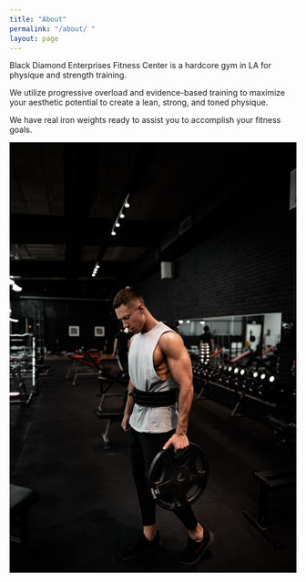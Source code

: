 ```yaml
---
title: "About"
permalink: "/about/ "
layout: page
---
```



Black Diamond Enterprises Fitness Center is a hardcore gym in LA for physique and strength training. 

We utilize progressive overload and evidence-based training to maximize your aesthetic potential to create a lean, strong, and toned physique.

We have real iron weights ready to assist you to accomplish your fitness goals.


![This is an image](john-fornander-TAZoUmDqzXk-unsplash.jpg)

